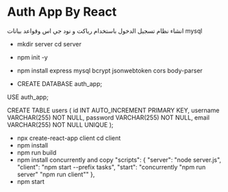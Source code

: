 ﻿# Auth App By React
انشاء نظام تسجيل الدخول باستخدام رياكت و نود جي اس وقواعد بيانات mysql
- mkdir server
     cd server
- npm init -y
- npm install express mysql bcrypt jsonwebtoken cors body-parser

- CREATE DATABASE auth_app;

USE auth_app;

CREATE TABLE users (
    id INT AUTO_INCREMENT PRIMARY KEY,
    username VARCHAR(255) NOT NULL,
    password VARCHAR(255) NOT NULL,
    email VARCHAR(255) NOT NULL UNIQUE
);

-  npx create-react-app client
    cd client
-  npm install
- npm run build
- npm install concurrently
and copy
 "scripts": {
    "server": "node server.js", 
    "client": "npm start --prefix tasks", 
    "start": "concurrently \"npm run server\" \"npm run client\""
  },
- npm start


